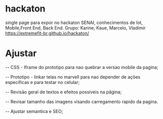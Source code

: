 # hackaton
single page para expor no hackaton SENAI, conhecimentos de Iot, Mobile,Front End, Back End.
Grupo: Karine, Kaue, Marcelo, Vladimir
https://extremefit-br.github.io/hackaton/


# Ajustar

-- CSS - Iframe do prototipo para nao quebrar a versao mobile da pagina;

-- Prototipo - linkar telas no marvell para nao depender de ações especificas e para testar no celular;

-- Revisāo geral de textos e efeitos possiveis na pâgina;

-- Revisar tamanho das imagens visando carregamento rapido da pagina.

-- Ajustar semantica e SEO;
